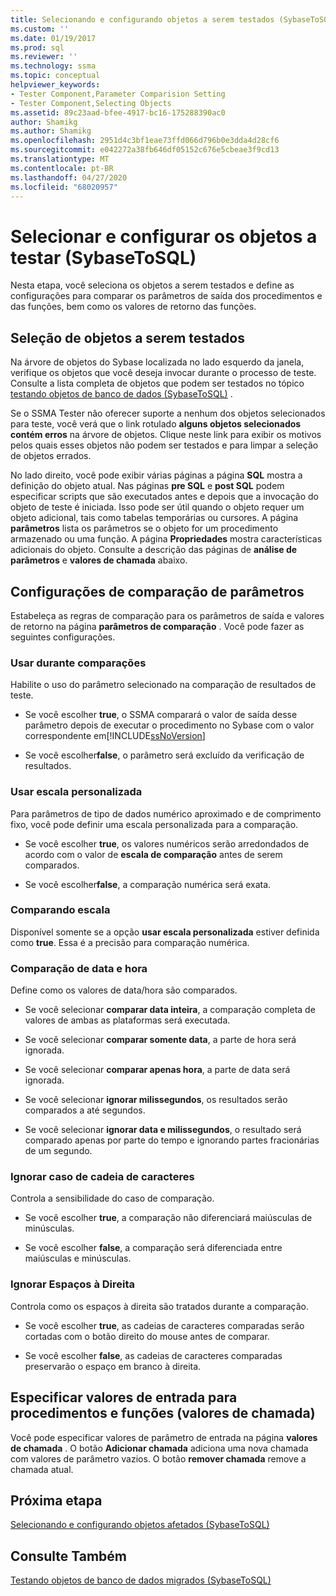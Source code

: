 ```yaml
---
title: Selecionando e configurando objetos a serem testados (SybaseToSQL) | Microsoft Docs
ms.custom: ''
ms.date: 01/19/2017
ms.prod: sql
ms.reviewer: ''
ms.technology: ssma
ms.topic: conceptual
helpviewer_keywords:
- Tester Component,Parameter Comparision Setting
- Tester Component,Selecting Objects
ms.assetid: 89c23aad-bfee-4917-bc16-175288390ac0
author: Shamikg
ms.author: Shamikg
ms.openlocfilehash: 2951d4c3bf1eae73ffd066d796b0e3dda4d28cf6
ms.sourcegitcommit: e042272a38fb646df05152c676e5cbeae3f9cd13
ms.translationtype: MT
ms.contentlocale: pt-BR
ms.lasthandoff: 04/27/2020
ms.locfileid: "68020957"
---
```

# <a name="selecting-and-configuring-objects-to-test-sybasetosql"></a>Selecionar e configurar os objetos a testar (SybaseToSQL)
Nesta etapa, você seleciona os objetos a serem testados e define as configurações para comparar os parâmetros de saída dos procedimentos e das funções, bem como os valores de retorno das funções.  
  
## <a name="selection-of-objects-to-test"></a>Seleção de objetos a serem testados  
Na árvore de objetos do Sybase localizada no lado esquerdo da janela, verifique os objetos que você deseja invocar durante o processo de teste. Consulte a lista completa de objetos que podem ser testados no tópico [testando objetos de banco de dados &#40;SybaseToSQL&#41;](../../ssma/sybase/testing-migrated-database-objects-sybasetosql.md) .  
  
Se o SSMA Tester não oferecer suporte a nenhum dos objetos selecionados para teste, você verá que o link rotulado **alguns objetos selecionados contém erros** na árvore de objetos. Clique neste link para exibir os motivos pelos quais esses objetos não podem ser testados e para limpar a seleção de objetos errados.  
  
No lado direito, você pode exibir várias páginas a página **SQL** mostra a definição do objeto atual. Nas páginas **pre SQL** e **post SQL** podem especificar scripts que são executados antes e depois que a invocação do objeto de teste é iniciada. Isso pode ser útil quando o objeto requer um objeto adicional, tais como tabelas temporárias ou cursores. A página **parâmetros** lista os parâmetros se o objeto for um procedimento armazenado ou uma função. A página **Propriedades** mostra características adicionais do objeto. Consulte a descrição das páginas de **análise de parâmetros** e **valores de chamada** abaixo.  
  
## <a name="parameter-comparison-settings"></a>Configurações de comparação de parâmetros  
Estabeleça as regras de comparação para os parâmetros de saída e valores de retorno na página **parâmetros de comparação** . Você pode fazer as seguintes configurações.  
  
### <a name="use-during-comparisons"></a>Usar durante comparações  
Habilite o uso do parâmetro selecionado na comparação de resultados de teste.  
  
-   Se você escolher **true**, o SSMA comparará o valor de saída desse parâmetro depois de executar o procedimento no Sybase com o valor correspondente em[!INCLUDE[ssNoVersion](../../includes/ssnoversion-md.md)]  
  
-   Se você escolher**false**, o parâmetro será excluído da verificação de resultados.  
  
### <a name="use-custom-scale"></a>Usar escala personalizada  
Para parâmetros de tipo de dados numérico aproximado e de comprimento fixo, você pode definir uma escala personalizada para a comparação.  
  
-   Se você escolher **true**, os valores numéricos serão arredondados de acordo com o valor de **escala de comparação** antes de serem comparados.  
  
-   Se você escolher**false**, a comparação numérica será exata.  
  
### <a name="comparing-scale"></a>Comparando escala  
Disponível somente se a opção **usar escala personalizada** estiver definida como **true**. Essa é a precisão para comparação numérica.  
  
### <a name="date-time-comparing"></a>Comparação de data e hora  
Define como os valores de data/hora são comparados.  
  
-   Se você selecionar **comparar data inteira**, a comparação completa de valores de ambas as plataformas será executada.  
  
-   Se você selecionar **comparar somente data**, a parte de hora será ignorada.  
  
-   Se você selecionar **comparar apenas hora**, a parte de data será ignorada.  
  
-   Se você selecionar **ignorar milissegundos**, os resultados serão comparados a até segundos.  
  
-   Se você selecionar **ignorar data e milissegundos**, o resultado será comparado apenas por parte do tempo e ignorando partes fracionárias de um segundo.  
  
### <a name="ignore-strings-case"></a>Ignorar caso de cadeia de caracteres  
Controla a sensibilidade do caso de comparação.  
  
-   Se você escolher **true**, a comparação não diferenciará maiúsculas de minúsculas.  
  
-   Se você escolher **false**, a comparação será diferenciada entre maiúsculas e minúsculas.  
  
### <a name="ignore-trailing-spaces"></a>Ignorar Espaços à Direita  
Controla como os espaços à direita são tratados durante a comparação.  
  
-   Se você escolher **true**, as cadeias de caracteres comparadas serão cortadas com o botão direito do mouse antes de comparar.  
  
-   Se você escolher **false**, as cadeias de caracteres comparadas preservarão o espaço em branco à direita.  
  
## <a name="specify-input-values-for-procedures-and-functions-call-values"></a>Especificar valores de entrada para procedimentos e funções (valores de chamada)  
Você pode especificar valores de parâmetro de entrada na página **valores de chamada** . O botão **Adicionar chamada** adiciona uma nova chamada com valores de parâmetro vazios. O botão **remover chamada** remove a chamada atual.  
  
## <a name="next-step"></a>Próxima etapa  
[Selecionando e configurando objetos afetados &#40;SybaseToSQL&#41;](../../ssma/sybase/selecting-and-configuring-affected-objects-sybasetosql.md)  
  
## <a name="see-also"></a>Consulte Também  
[Testando objetos de banco de dados migrados &#40;SybaseToSQL&#41;](../../ssma/sybase/testing-migrated-database-objects-sybasetosql.md)  
  
